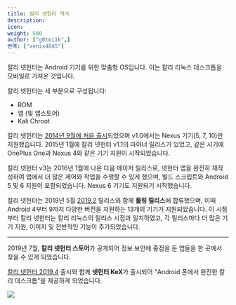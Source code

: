 ```yaml
---
title: 칼리 넷헌터 역사
description:
icon:
weight: 500
author: ["g0tmi1k",]
번역: ["xenix4845"]
---
```


칼리 넷헌터는 Android 기기를 위한 맞춤형 OS입니다. 이는 칼리 리눅스 데스크톱을 모바일로 가져온 것입니다.

칼리 넷헌터는 세 부분으로 구성됩니다:

- ROM
- 앱 (및 앱스토어)
- Kali Chroot

칼리 넷헌터는 [2014년 9월에 처음 출시](https://x.com/kalilinux/status/514404154933260288)되었으며 v1.0에서는 Nexus 기기(5, 7, 10)만 지원했습니다. 2015년 1월에 칼리 넷헌터 v1.1의 마이너 릴리스가 있었고, 같은 시기에 OnePlus One과 Nexus 4와 같은 기기 지원이 시작되었습니다.

칼리 넷헌터 v3는 2016년 1월에 나온 다음 메이저 릴리스로, 넷헌터 앱을 완전히 재작성하여 앱에서 더 많은 제어와 작업을 수행할 수 있게 했으며, 빌드 스크립트와 Android 5 및 6 지원이 포함되었습니다. Nexus 6 기기도 지원되기 시작했습니다.

칼리 넷헌터는 2019년 5월 [2019.2](https://kali.org/blog/kali-linux-2019-2-release/) 릴리스와 함께 **롤링 릴리스**에 합류했으며, 이때 Android 4부터 9까지 다양한 버전을 지원하는 13개의 기기가 지원되었습니다. 이 시점부터 칼리 넷헌터는 칼리 리눅스의 릴리스 시점과 일치하였고, 각 릴리스마다 더 많은 기기 지원, 이미지 및 전반적인 기능이 추가되었습니다.

- - -

2019년 7월, **칼리 넷헌터 스토어**가 공개되어 정보 보안에 중점을 둔 앱들을 한 곳에서 찾을 수 있게 되었습니다.

[칼리 넷헌터 2019.4](https://kali.org/blog/kali-linux-2019-4-release/) 출시와 함께 **넷헌터 KeX**가 출시되어 "Android 폰에서 완전한 칼리 데스크톱"을 제공하게 되었습니다.

![](kali-kex-theme.gif)
